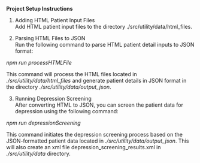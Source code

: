 **Project Setup Instructions**
1. Adding HTML Patient Input Files <br>
Add HTML patient input files to the directory ./src/utility/data/html_files.

2. Parsing HTML Files to JSON <br>
Run the following command to parse HTML patient detail inputs to JSON format:

_npm run processHTMLFile_

This command will process the HTML files located in _./src/utility/data/html_files_ and generate patient details in JSON format in the directory _./src/utility/data/output_json_.

3. Running Depression Screening <br>
After converting HTML to JSON, you can screen the patient data for depression using the following command:

_npm run depressionScreening_

This command initiates the depression screening process based on the JSON-formatted patient data located in _./src/utility/data/output_json_.
This will also create an xml file depression_screening_results.xml in _./src/utility/data_ directory.


